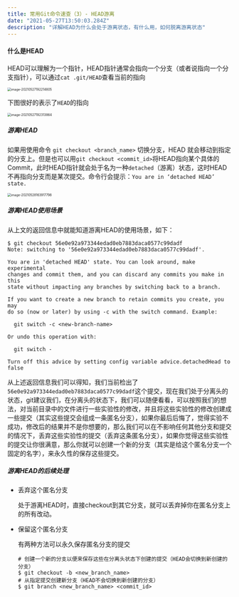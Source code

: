 ```yaml
---
title: 常用Git命令速查（3）- HEAD游离
date: "2021-05-27T13:50:03.284Z"
description: "详解HEAD为什么会处于游离状态，有什么用，如何脱离游离状态"
---
```


#### 什么是HEAD

HEAD可以理解为一个指针，HEAD指针通常会指向一个分支（或者说指向一个分支指针），可以通过`cat .git/HEAD`查看当前的指向

 <img src="https://obs-1d2f.oss-cn-hangzhou.aliyuncs.com/images/image-20210527192214805.png" alt="image-20210527192214805" style="zoom:50%;" />

下图很好的表示了`HEAD`的指向

 <img src="https://obs-1d2f.oss-cn-hangzhou.aliyuncs.com/images/image-20210527192313864.png" alt="image-20210527192313864" style="zoom:50%;" />



##### 游离HEAD

如果用使用命令 `git checkout <branch_name>` 切换分支，HEAD 就会移动到指定的分支上。但是也可以用`git checkout <commit_id>`将HEAD指向某个具体的Commit，此时HEAD指针就会处于名为一种`detached`（游离）状态，这时HEAD不再指向分支而是某次提交。命令行会提示：`You are in ‘detached HEAD’ state.`

 <img src="https://obs-1d2f.oss-cn-hangzhou.aliyuncs.com/images/image-20210528163917798.png" alt="image-20210528163917798" style="zoom:50%;" />



##### 游离HEAD使用场景

从上文的返回信息中就能知道游离HEAD的使用场景，如下：

```shell
$ git checkout 56e0e92a973344edad0eb7883daca0577c99dadf
Note: switching to '56e0e92a973344edad0eb7883daca0577c99dadf'.

You are in 'detached HEAD' state. You can look around, make experimental
changes and commit them, and you can discard any commits you make in this
state without impacting any branches by switching back to a branch.

If you want to create a new branch to retain commits you create, you may
do so (now or later) by using -c with the switch command. Example:

  git switch -c <new-branch-name>

Or undo this operation with:

  git switch -

Turn off this advice by setting config variable advice.detachedHead to false
```

从上述返回信息我们可以得知，我们当前检出了`56e0e92a973344edad0eb7883daca0577c99dadf`这个提交，现在我们处于分离头的状态，git建议我们，在分离头的状态下，我们可以随便看看，可以按照我们的想法，对当前目录中的文件进行一些实验性的修改，并且将这些实验性的修改创建成一些提交（其实这些提交会组成一条匿名分支），如果你最后后悔了，觉得实验不成功，修改后的结果并不是你想要的，那么我们可以在不影响任何其他分支和提交的情况下，丢弃这些实验性的提交（丢弃这条匿名分支），如果你觉得这些实验性的提交让你很满意，那么你就可以创建一个新的分支（其实是给这个匿名分支一个固定的名字），来永久性的保存这些提交。



##### 游离HEAD的后续处理

- 丢弃这个匿名分支

  处于游离HEAD时，直接checkout到其它分支，就可以丢弃掉你在匿名分支上的所有改动。

- 保留这个匿名分支

  有两种方法可以永久保存匿名分支的提交

  ```shell
  # 创建一个新的分支以便来保存这些在分离头状态下创建的提交（HEAD会切换到新创建的分支）
  $ git checkout -b <new_branch_name>
  # 从指定提交创建新分支（HEAD不会切换到新创建的分支）
  $ git branch <new_branch_name> <commit_id>
  ```

  